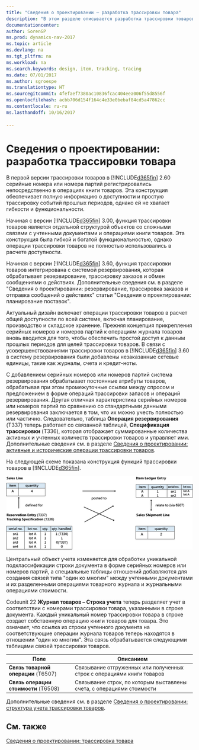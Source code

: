 ```yaml
---
title: "Сведения о проектировании — разработка трассировки товара"
description: "В этом разделе описывается разработка трассировки товаров в [!INCLUDE[d365fin](includes/d365fin_md.md)]."
documentationcenter: 
author: SorenGP
ms.prod: dynamics-nav-2017
ms.topic: article
ms.devlang: na
ms.tgt_pltfrm: na
ms.workload: na
ms.search.keywords: design, item, tracking, tracing
ms.date: 07/01/2017
ms.author: sgroespe
ms.translationtype: HT
ms.sourcegitcommit: 4fefaef7380ac10836fcac404eea006f55d8556f
ms.openlocfilehash: acbb706d154f164c4e33e0bebaf84cd5a47862cc
ms.contentlocale: ru-ru
ms.lasthandoff: 10/16/2017

---
```

# <a name="design-details-item-tracking-design"></a>Сведения о проектировании: разработка трассировки товара
В первой версии трассировки товаров в [!INCLUDE[d365fin](includes/d365fin_md.md)] 2.60 серийные номера или номера партий регистрировались непосредственно в операциях книги товаров. Эта конструкция обеспечивает полную информацию о доступности и простую трассировку событий прошлых периодов, однако ей не хватает гибкости и функциональности.  

Начиная с версии [!INCLUDE[d365fin](includes/d365fin_md.md)] 3.00, функция трассировки товаров является отдельной структурой объектов со сложными связями с учтенными документами и операциями книги товаров. Эта конструкция была гибкой и богатой функциональностью, однако операции трассировки товаров не полностью использовались в расчете доступности.  

Начиная с версии [!INCLUDE[d365fin](includes/d365fin_md.md)] 3.60, функция трассировки товаров интегрирована с системой резервирования, которая обрабатывает резервирование, трассировку заказов и обмен сообщениями о действиях. Дополнительные сведения см. в разделе "Сведения о проектировании: резервирование, трассировка заказов и отправка сообщений о действиях" статьи "Сведения о проектировании: планирование поставок".  

Актуальный дизайн включает операции трассировки товаров в расчет общей доступности по всей системе, включая планирование, производство и складское хранение. Прежняя концепция прикрепления серийных номеров и номеров партий к операциям журнала товаров вновь вводится для того, чтобы обеспечить простой доступ к данным прошлых периодов для целей трассировки товаров. В связи с усовершенствованиями трассировки товаров в [!INCLUDE[d365fin](includes/d365fin_md.md)] 3.60 в систему резервирования были добавлены незаказанные сетевые единицы, такие как журналы, счета и кредит-ноты.  

С добавлением серийных номеров или номеров партий система резервирования обрабатывает постоянные атрибуты товаров, обрабатывая при этом промежуточные ссылки между спросом и предложением в форме операций трассировки запасов и операций резервирования. Другая отличная характеристика серийных номеров или номеров партий по сравнению со стандартными данными резервирования заключается в том, что их можно учесть полностью или частично. Следовательно, таблица **Операция резервирования** (T337) теперь работает со связанной таблицей, **Спецификация трассировки** (T336), которая отображает суммированные количества активных и учтенных количеств трассировки товаров и управляет ими. Дополнительные сведения см. в разделе [Сведения о проектировании: активные и исторические операции трассировки товаров](design-details-active-versus-historic-item-tracking-entries.md).  

На следующей схеме показана конструкция функций трассировки товаров в [!INCLUDE[d365fin](includes/d365fin_md.md)].  

![Конструкция трассировки товаров](media/design_details_item_tracking_design.png "design_details_item_tracking_design")  

Центральный объект учета изменяется для обработки уникальной подклассификации строки документа в форме серийных номеров или номеров партий, а специальные таблицы отношений добавляются для создания связей типа "один ко многим" между учтенными документами и их разделенными операциями товарного журнала и журнальными операциями стоимости.  

Codeunit 22 **Журнал товаров – Строка учета** теперь разделяет учет в соответствии с номерами трассировки товара, указанными в строке документа. Каждый уникальный номер трассировки товара в строке создает собственную операцию книги товаров для товара. Это означает, что ссылка из строки учтенного документа на соответствующие операции журнала товаров теперь находятся в отношении "один ко многим". Эта связь обрабатывается следующими таблицами связей трассировки товаров.  

|Поле|Описанием|  
|---------------|---------------------------------------|  
|**Связь товарной операции** (T6507)|Связывание отгруженных или полученных строк с операциями книги товаров|  
|**Связь операции стоимости** (T6508)|Связывание строк, по которым выставлены счета, с операциями стоимости|  

Дополнительные сведения см. в разделе [Сведения о проектировании: структура учета трассировки товаров](design-details-item-tracking-posting-structure.md).  

## <a name="see-also"></a>См. также  
[Сведения о проектировании: трассировка товара](design-details-item-tracking.md)

